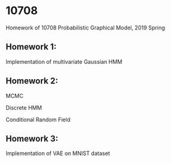 # 10708

Homework of 10708 Probabilistic Graphical Model, 2019 Spring

## Homework 1:

Implementation of multivariate Gaussian HMM

## Homework 2:

MCMC

Discrete HMM

Conditional Random Field

## Homework 3:

Implementation of VAE on MNIST dataset
